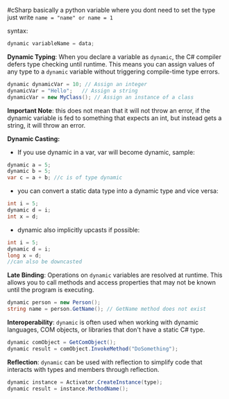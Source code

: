 #cSharp 
basically a python variable where you dont need to set the type just write `name = "name" or name = 1`

syntax:
```c#
dynamic variableName = data;
```

**Dynamic Typing**: When you declare a variable as `dynamic`, the C# compiler defers type checking until runtime. This means you can assign values of any type to a `dynamic` variable without triggering compile-time type errors.
```c#
dynamic dynamicVar = 10; // Assign an integer
dynamicVar = "Hello";   // Assign a string
dynamicVar = new MyClass(); // Assign an instance of a class
```
**Important Note**:  this does not mean that it will not throw an error, if the dynamic variable is fed to something that expects an int, but instead gets a string, it will throw an error.

**Dynamic Casting:** 
- If you use dynamic in a var, var will become dynamic, sample:
```c#
dynamic a = 5;
dynamic b = 5;
var c = a + b; //c is of type dynamic
```
- you can convert a static data type into a dynamic type and vice versa:
```c#
int i = 5;
dynamic d = i;
int x = d;
```
- dynamic also implicitly upcasts if possible:
```c#
int i = 5;
dynamic d = i;
long x = d;
//can also be downcasted
```


**Late Binding**: Operations on `dynamic` variables are resolved at runtime. This allows you to call methods and access properties that may not be known until the program is executing.
```c#
dynamic person = new Person();
string name = person.GetName(); // GetName method does not exist
```

**Interoperability**: `dynamic` is often used when working with dynamic languages, COM objects, or libraries that don't have a static C# type.
```c#
dynamic comObject = GetComObject();
dynamic result = comObject.InvokeMethod("DoSomething");
```

**Reflection**: `dynamic` can be used with reflection to simplify code that interacts with types and members through reflection.
```c#
dynamic instance = Activator.CreateInstance(type);
dynamic result = instance.MethodName();
```
